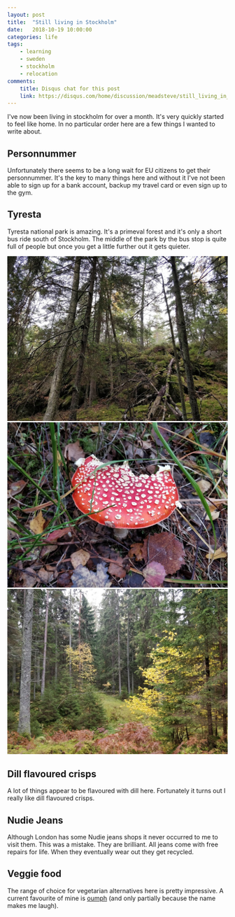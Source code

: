 ```yaml
---
layout: post
title:  "Still living in Stockholm"
date:   2018-10-19 10:00:00
categories: life
tags:
    - learning
    - sweden
    - stockholm
    - relocation
comments:
    title: Disqus chat for this post
    link: https://disqus.com/home/discussion/meadsteve/still_living_in_stockholm_meadsteves_dev_blog/
---
```

I've now been living in stockholm for over a month. It's very quickly started
to feel like home. In no particular order here are a few things I wanted
to write about.

## Personnummer
Unfortunately there seems to be a long wait for EU citizens to get their personnummer. 
It's the key to many things here and without it I've not been able to sign up for a bank account,
backup my travel card or even sign up to the gym.

## Tyresta
Tyresta national park is amazing. It's a primeval forest and it's only a short bus ride south of 
Stockholm. The middle of the park by the bus stop is quite full of people but once you get a little 
further out it gets quieter. 
 
![Trees](/images/2018-10-19-move-to-stockholm-part-2/tyresta_1.jpg)
![Mushroom](/images/2018-10-19-move-to-stockholm-part-2/tyresta_2.jpg)
![More trees](/images/2018-10-19-move-to-stockholm-part-2/tyresta_3.jpg)

## Dill flavoured crisps
A lot of things appear to be flavoured with dill here. Fortunately it turns 
out I really like dill flavoured crisps.

## Nudie Jeans
Although London has some Nudie jeans shops it never occurred to me to visit them.
This was a mistake. They are brilliant. All jeans come with free repairs for life.
When they eventually wear out they get recycled.

## Veggie food
The range of choice for vegetarian alternatives here is pretty impressive. A
current favourite of mine is [oumph][website-oumph] (and only partially because 
the name makes me laugh).

[website-oumph]: https://oumph.se/